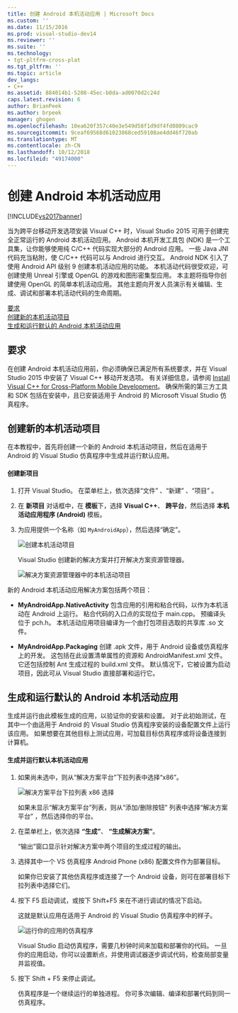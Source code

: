 ```yaml
---
title: 创建 Android 本机活动应用 | Microsoft Docs
ms.custom: ''
ms.date: 11/15/2016
ms.prod: visual-studio-dev14
ms.reviewer: ''
ms.suite: ''
ms.technology:
- tgt-pltfrm-cross-plat
ms.tgt_pltfrm: ''
ms.topic: article
dev_langs:
- C++
ms.assetid: 884014b1-5208-45ec-b0da-ad0070d2c24d
caps.latest.revision: 6
author: BrianPeek
ms.author: brpeek
manager: ghogen
ms.openlocfilehash: 10ea620f357c40e3e549d58f1d9df4fd0809cac9
ms.sourcegitcommit: 9ceaf69568d61023868ced59108ae4dd46f720ab
ms.translationtype: MT
ms.contentlocale: zh-CN
ms.lasthandoff: 10/12/2018
ms.locfileid: "49174000"
---
```

# <a name="create-an-android-native-activity-app"></a>创建 Android 本机活动应用
[!INCLUDE[vs2017banner](../includes/vs2017banner.md)]

  
当为跨平台移动开发选项安装 Visual C++ 时，Visual Studio 2015 可用于创建完全正常运行的 Android 本机活动应用。 Android 本机开发工具包 (NDK) 是一个工具集，让你能够使用纯 C/C++ 代码实现大部分的 Android 应用。 一些 Java JNI 代码充当粘附，使 C/C++ 代码可以与 Android 进行交互。 Android NDK 引入了使用 Android API 级别 9 创建本机活动应用的功能。 本机活动代码很受欢迎，可创建使用 Unreal 引擎或 OpenGL 的游戏和图形密集型应用。 本主题将指导你创建使用 OpenGL 的简单本机活动应用。 其他主题向开发人员演示有关编辑、生成、调试和部署本机活动代码的生命周期。  
  
 [要求](#req)   
 [创建新的本机活动项目](#Create)   
 [生成和运行默认的 Android 本机活动应用](#BuildHello)  
  
##  <a name="req"></a> 要求  
 在创建 Android 本机活动应用前，你必须确保已满足所有系统要求，并在 Visual Studio 2015 中安装了 Visual C++ 移动开发选项。 有关详细信息，请参阅 [Install Visual C++ for Cross-Platform Mobile Development](../cross-platform/install-visual-cpp-for-cross-platform-mobile-development.md)。 确保所需的第三方工具和 SDK 包括在安装中，且已安装适用于 Android 的 Microsoft Visual Studio 仿真程序。  
  
##  <a name="Create"></a> 创建新的本机活动项目  
 在本教程中，首先将创建一个新的 Android 本机活动项目，然后在适用于 Android 的 Visual Studio 仿真程序中生成并运行默认应用。  
  
#### <a name="to-create-a-new-project"></a>创建新项目  
  
1.  打开 Visual Studio。 在菜单栏上，依次选择“文件” 、“新建” 、“项目” 。  
  
2.  在 **新项目** 对话框中，在 **模板**下，选择 **Visual C++**、 **跨平台**，然后选择 **本机活动应用程序 (Android)** 模板。  
  
3.  为应用提供一个名称（如 `MyAndroidApp`），然后选择“确定”。  
  
     ![创建本机活动项目](../cross-platform/media/cppmdd-newproject.PNG "CppMDD_NewProject")  
  
     Visual Studio 创建新的解决方案并打开解决方案资源管理器。  
  
     ![解决方案资源管理器中的本机活动项目](../cross-platform/media/cppmdd-rc-na-solutionexp.PNG "CPPMDD_RC_NA_SolutionExp")  
  
 新的 Android 本机活动应用解决方案包括两个项目：  
  
-   **MyAndroidApp.NativeActivity** 包含应用的引用和粘合代码，以作为本机活动在 Android 上运行。 粘合代码的入口点的实现位于 main.cpp。 预编译头位于 pch.h。 本机活动应用项目编译为一个由打包项目选取的共享库 .so 文件。  
  
-   **MyAndroidApp.Packaging** 创建 .apk 文件，用于 Android 设备或仿真程序上的开发。 这包括在此设置清单属性的资源和 AndroidManifest.xml 文件。 它还包括控制 Ant 生成过程的 build.xml 文件。 默认情况下，它被设置为启动项目，因此可从 Visual Studio 直接部署和运行它。  
  
##  <a name="BuildHello"></a> 生成和运行默认的 Android 本机活动应用  
 生成并运行由此模板生成的应用，以验证你的安装和设置。 对于此初始测试，在其中一个由适用于 Android 的 Visual Studio 仿真程序安装的设备配置文件上运行该应用。 如果想要在其他目标上测试应用，可加载目标仿真程序或将设备连接到计算机。  
  
#### <a name="to-build-and-run-the-default-native-activity-app"></a>生成并运行默认本机活动应用  
  
1.  如果尚未选中，则从“解决方案平台”下拉列表中选择“x86”。  
  
     ![解决方案平台下拉列表 x86 选择](../cross-platform/media/cppmdd-rc-na-solution-x86.png "CPPMDD_RC_NA_Solution_x86")  
  
     如果未显示“解决方案平台”列表，则从“添加/删除按钮”  列表中选择“解决方案平台”  ，然后选择你的平台。    
  
2.  在菜单栏上，依次选择 **“生成”**、 **“生成解决方案”**。  
  
     “输出”窗口显示针对解决方案中两个项目的生成过程的输出。  
  
3.  选择其中一个 VS 仿真程序 Android Phone (x86) 配置文件作为部署目标。  
  
     如果你已安装了其他仿真程序或连接了一个 Android 设备，则可在部署目标下拉列表中选择它们。  
  
4.  按下 F5 启动调试，或按下 Shift+F5 来在不进行调试的情况下启动。  
  
     这就是默认应用在适用于 Android 的 Visual Studio 仿真程序中的样子。  
  
     ![运行你的应用的仿真程序](../cross-platform/media/cppmdd-emulator-running-app.PNG "CppMDD_Emulator_Running_App")  
  
     Visual Studio 启动仿真程序，需要几秒钟时间来加载和部署你的代码。 一旦你的应用启动，你可以设置断点，并使用调试器逐步调试代码，检查局部变量并监视值。  
  
5.  按下 Shift + F5 来停止调试。  
  
     仿真程序是一个继续运行的单独进程。 你可多次编辑、编译和部署代码到同一仿真程序。

